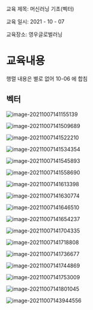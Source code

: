 교육 제목: 머신러닝 기초(벡터)

교육 일시: 2021 - 10 - 07

교육장소: 영우글로벌러닝

# 교육내용

행렬 내용은 별로 없어 10-06 에 합침

## 벡터

![image-20211007141155139](img/image-20211007141155139.png)

![image-20211007141509689](img/image-20211007141509689.png)

![image-20211007141522210](img/image-20211007141522210.png)

![image-20211007141534354](img/image-20211007141534354.png)

![image-20211007141545893](img/image-20211007141545893.png)

![image-20211007141558690](img/image-20211007141558690.png)



![image-20211007141613398](img/image-20211007141613398.png)



![image-20211007141630774](img/image-20211007141630774.png)



![image-20211007141646510](img/image-20211007141646510.png)



![image-20211007141654237](img/image-20211007141654237.png)





![image-20211007141704335](img/image-20211007141704335.png)



![image-20211007141718808](img/image-20211007141718808.png)



![image-20211007141736677](img/image-20211007141736677.png)



![image-20211007141744869](img/image-20211007141744869.png)



![image-20211007141753009](img/image-20211007141753009.png)



![image-20211007141801045](img/image-20211007141801045.png)

![image-20211007143944556](img/image-20211007143944556.png)